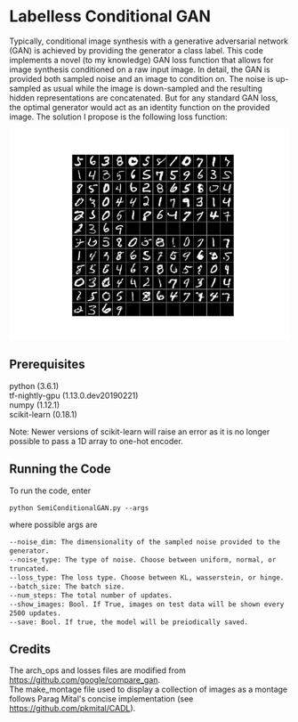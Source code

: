 # Labelless Conditional GAN

Typically, conditional image synthesis with a generative adversarial network (GAN) is achieved by providing the generator a class label. This code implements a novel (to my knowledge) GAN loss function that allows for image synthesis conditioned on a raw input image. In detail, the GAN is provided both sampled noise and an image to condition on. The noise is up-sampled as usual while the image is down-sampled and the resulting hidden representations are concatenated. But for any standard GAN loss, the optimal generator would act as an identity function on the provided image. The solution I propose is the following loss function:

![alt text](SemiConditionalGAN/Images/results.png)

## Prerequisites

python (3.6.1)  
tf-nightly-gpu (1.13.0.dev20190221)  
numpy (1.12.1)  
scikit-learn (0.18.1)  

Note: Newer versions of scikit-learn will raise an error as it is no longer possible to pass a 1D array to one-hot encoder.

## Running the Code

To run the code, enter

```
python SemiConditionalGAN.py --args
```

where possible args are

```
--noise_dim: The dimensionality of the sampled noise provided to the generator.
--noise_type: The type of noise. Choose between uniform, normal, or truncated.
--loss_type: The loss type. Choose between KL, wasserstein, or hinge.
--batch_size: The batch size.
--num_steps: The total number of updates.
--show_images: Bool. If True, images on test data will be shown every 2500 updates.
--save: Bool. If true, the model will be preiodically saved.
```
## Credits

The arch_ops and losses files are modified from https://github.com/google/compare_gan.  
The make_montage file used to display a collection of images as a montage follows Parag Mital's concise implementation (see https://github.com/pkmital/CADL). 
